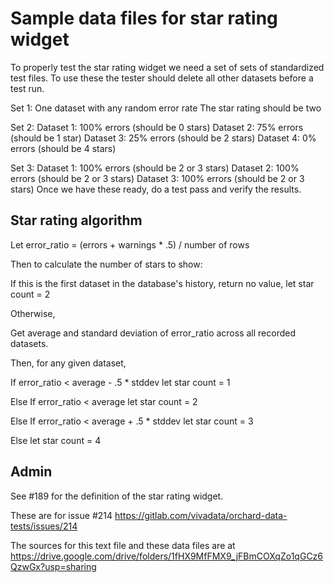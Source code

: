 # Sample data files for star rating widget

To properly test the star rating widget we need a set of sets of standardized test files.
To use these the tester should delete all other datasets before a test run.

Set 1: One dataset with any random error rate The star rating should be two

Set 2: Dataset 1: 100% errors (should be 0 stars) Dataset 2: 75% errors (should be 1 star) Dataset 3: 25% errors (should be 2 stars) Dataset 4: 0% errors (should be 4 stars)

Set 3: Dataset 1: 100% errors (should be 2 or 3 stars) Dataset 2: 100% errors (should be 2 or 3 stars) Dataset 3: 100% errors (should be 2 or 3 stars)
Once we have these ready, do a test pass and verify the results.

## Star rating algorithm

Let error_ratio = (errors + warnings * .5) / number of rows

Then to calculate the number of stars to show:

If this is the first dataset in the database's history, return no value, let star count = 2

Otherwise,

Get average and standard deviation of error_ratio across all recorded datasets.

Then, for any given dataset,

If error_ratio < average - .5 * stddev let star count = 1

Else If error_ratio < average let star count = 2

Else If error_ratio < average + .5 * stddev let star count = 3

Else let star count = 4

## Admin
See #189 for the definition of the star rating widget.

These are for issue #214
https://gitlab.com/vivadata/orchard-data-tests/issues/214

The sources for this text file and these data files are at
https://drive.google.com/drive/folders/1fHX9MfFMX9_jFBmCOXqZo1qGCz6QzwGx?usp=sharing
